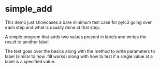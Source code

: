 simple_add
===

This demo just showcases a bare minimum test case for pylc3 going over each step
and what is usually done at that step.

A simple program that adds two values present in labels and writes the result to
another label.

The test goes over the basics along with the method to write parameters to label
(similar to how .fill works) along with how to test if a single value at a label
is a specified value.
